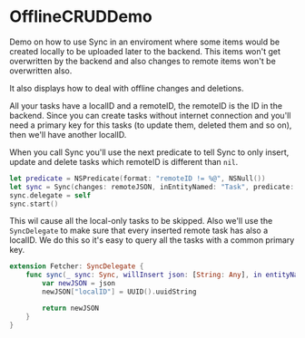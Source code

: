 # OfflineCRUDDemo

Demo on how to use Sync in an enviroment where some items would be created locally to be uploaded later to the backend. This items won't get overwritten by the backend and also changes to remote items won't be overwritten also.

It also displays how to deal with offline changes and deletions.

All your tasks have a localID and a remoteID, the remoteID is the ID in the backend. Since you can create tasks without internet connection and you'll need a primary key for this tasks (to update them, deleted them and so on), then we'll have another localID.

When you call Sync you'll use the next predicate to tell Sync to only insert, update and delete tasks which remoteID is different than `nil`.

```swift
let predicate = NSPredicate(format: "remoteID != %@", NSNull())
let sync = Sync(changes: remoteJSON, inEntityNamed: "Task", predicate: predicate, dataStack: self.dataStack)
sync.delegate = self
sync.start()
```

This wil cause all the local-only tasks to be skipped. Also we'll use the `SyncDelegate` to make sure that every inserted remote task has also a localID. We do this so it's easy to query all the tasks with a common primary key.

```swift
extension Fetcher: SyncDelegate {
    func sync(_ sync: Sync, willInsert json: [String: Any], in entityNamed: String, parent: NSManagedObject?) -> [String: Any] {
        var newJSON = json
        newJSON["localID"] = UUID().uuidString

        return newJSON
    }
}
```
